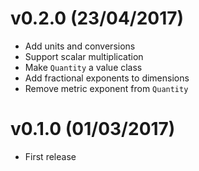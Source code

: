 # v0.2.0 (23/04/2017)
* Add units and conversions
* Support scalar multiplication
* Make `Quantity` a value class
* Add fractional exponents to dimensions
* Remove metric exponent from `Quantity`

# v0.1.0 (01/03/2017)
* First release
